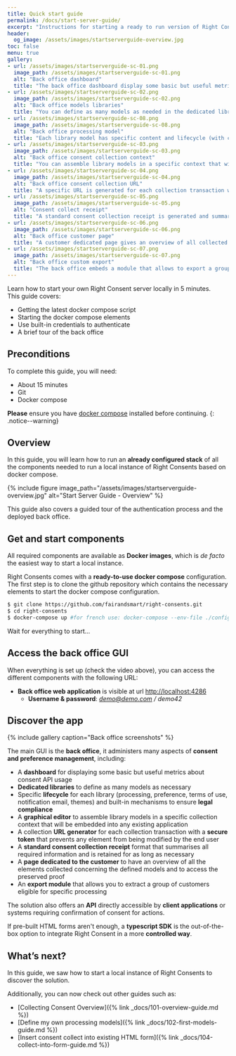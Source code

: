```yaml
---
title: Quick start guide
permalink: /docs/start-server-guide/
excerpt: "Instructions for starting a ready to run version of Right Consents in 5 minutes."
header:
  og_image: /assets/images/startserverguide-overview.jpg
toc: false
menu: true
gallery:
- url: /assets/images/startserverguide-sc-01.png
  image_path: /assets/images/startserverguide-sc-01.png
  alt: "Back office dashboard"
  title: "The back office dashboard display some basic but useful metrics about consent API usage"
- url: /assets/images/startserverguide-sc-02.png
  image_path: /assets/images/startserverguide-sc-02.png
  alt: "Back office models libraries"
  title: "You can define as many models as needed in the dedicated libraries"
- url: /assets/images/startserverguide-sc-08.png
  image_path: /assets/images/startserverguide-sc-08.png
  alt: "Back office processing model"
  title: "Each library model has specific content and lifecycle (with conservation) for common collection processes (processing, preference, terms of use) and proven existence"
- url: /assets/images/startserverguide-sc-03.png
  image_path: /assets/images/startserverguide-sc-03.png
  alt: "Back office consent collection context"
  title: "You can assemble library models in a specific context that will be embeddable in any application"
- url: /assets/images/startserverguide-sc-04.png
  image_path: /assets/images/startserverguide-sc-04.png
  alt: "Back office consent collection URL"
  title: "A specific URL is generated for each collection transaction with a secure token, preventing any element from being changed by end users"
- url: /assets/images/startserverguide-sc-05.png
  image_path: /assets/images/startserverguide-sc-05.png
  alt: "Consent collect receipt"
  title: "A standard consent collection receipt is generated and summarizes all required information elements"
- url: /assets/images/startserverguide-sc-06.png
  image_path: /assets/images/startserverguide-sc-06.png
  alt: "Back office customer page"
  title: "A customer dedicated page gives an overview of all collected elements regarding defined models and access to proof"
- url: /assets/images/startserverguide-sc-07.png
  image_path: /assets/images/startserverguide-sc-07.png
  alt: "Back office custom export"
  title: "The back office embeds a module that allows to export a group of customers that are eligible for a specific processing"
---
```


Learn how to start your own Right Consent server locally in 5 minutes.  
This guide covers:
- Getting the latest docker compose script
- Starting the docker compose elements
- Use built-in credentials to authenticate
- A brief tour of the back office

## Preconditions

To complete this guide, you will need:  
- About 15 minutes
- Git
- Docker compose

<i class="fa fa-exclamation-triangle"></i> <b>Please</b> ensure you have [docker compose](https://docs.docker.com/compose/install/) installed before continuing.
{: .notice--warning}

## Overview

In this guide, you will learn how to run an **already configured stack** of all the components needed to run a local instance of Right Consents based on docker compose.

{% include figure image_path="/assets/images/startserverguide-overview.jpg" alt="Start Server Guide - Overview" %}

This guide also covers a guided tour of the authentication process and the deployed back office.

## Get and start components

All required components are available as **Docker images**, which is *de facto* the easiest way to start a local instance.

Right Consents comes with a **ready-to-use docker compose** configuration. The first step is to clone the github repository which contains the necessary elements to start the docker compose configuration.

```bash
$ git clone https://github.com/fairandsmart/right-consents.git
$ cd right-consents
$ docker-compose up #for french use: docker-compose --env-file ./config/fr.env up
```

Wait for everything to start...

## Access the back office GUI

When everything is set up (check the video above), you can access the different components with the following URL:
  - **Back office web application** is visible at url [http://localhost:4286](http://localhost:4286)
    - **Username & password**: *demo@demo.com / demo42*

## Discover the app

{% include gallery caption="Back office screenshots" %}

The main GUI is the **back office**, it administers many aspects of **consent and preference management**, including:

  - A **dashboard** for displaying some basic but useful metrics about consent API usage
  - **Dedicated libraries** to define as many models as necessary
  - Specific **lifecycle** for each library (processing, preference, terms of use, notification email, themes) and built-in mechanisms to ensure **legal compliance**
  - A **graphical editor** to assemble library models in a specific collection context that will be embedded into any existing application
  - A collection **URL generator** for each collection transaction with a **secure token** that prevents any element from being modified by the end user
  - A **standard consent collection receipt** format that summarises all required information and is retained for as long as necessary
  - A **page dedicated to the customer** to have an overview of all the elements collected concerning the defined models and to access the preserved proof
  - An **export module** that allows you to extract a group of customers eligible for specific processing

The solution also offers an **API** directly accessible by **client applications** or systems requiring confirmation of consent for actions.

If pre-built HTML forms aren't enough, a **typescript SDK** is the out-of-the-box option to integrate Right Consent in a more **controlled way**.

## What’s next?

In this guide, we saw how to start a local instance of Right Consents to discover the solution.

Additionally, you can now check out other guides such as:
  - [Collecting Consent Overview]({% link _docs/101-overview-guide.md %})
  - [Define my own processing models]({% link _docs/102-first-models-guide.md %})
  - [Insert consent collect into existing HTML form]({% link _docs/104-collect-into-form-guide.md %})
